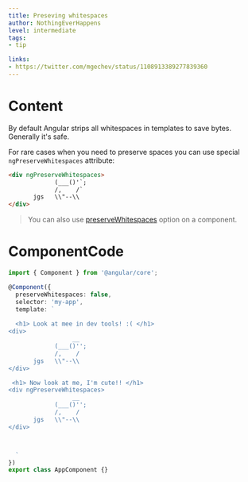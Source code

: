 ```yaml
---
title: Preseving whitespaces
author: NothingEverHappens
level: intermediate
tags:
- tip

links:
- https://twitter.com/mgechev/status/1108913389277839360
---
```


# Content
By default Angular strips all whitespaces in templates to save bytes. Generally it's safe.

For rare cases when you need to preserve spaces you can use special `ngPreserveWhitespaces` attribute:

```html
<div ngPreserveWhitespaces>
             (___()'`;
             /,    /`
       jgs   \\"--\\
</div>
```

> You can also use [preserveWhitespaces](https://angular.io/api/core/Component#preserveWhitespaces) option on a component. 

# ComponentCode
```typescript
import { Component } from '@angular/core';

@Component({
  preserveWhitespaces: false,
  selector: 'my-app',
  template: `
  
  <h1> Look at mee in dev tools! :( </h1>
<div>
                  __
             (___()'';
             /,    /
       jgs   \\"--\\
</div>

 <h1> Now look at me, I'm cute!! </h1>
<div ngPreserveWhitespaces>
                  __
             (___()'';
             /,    /
       jgs   \\"--\\
</div>



  `
})
export class AppComponent {}
```